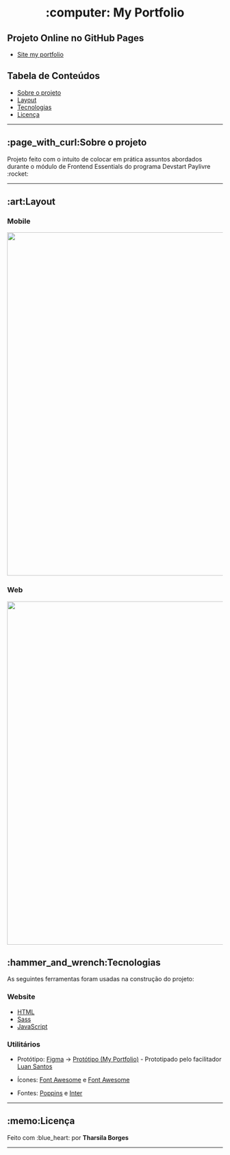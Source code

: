  <h1 align="center">:computer: My Portfolio</h1>
 
 <h2>Projeto Online no GitHub Pages</h2>
 <ul>
  <li><a href="https://frontend-mentor-tharsila.vercel.app/"> Site my portfolio</a></li>
 </ul>
 
 <h2>Tabela de Conteúdos</h2>
  <ul>
   <li><a href="#sobre-o-projeto">Sobre o projeto</a></li>
   <li><a href="#layout">Layout</a></li>
   <li><a href="#tecnologias">Tecnologias</a></li>
   <li><a href="#licença">Licença</a></li>
  </ul>
  
<hr>
 
<h2 id="sobre-o-projeto"> :page_with_curl:Sobre o projeto</h2>
<p>Projeto feito com o intuito de colocar em prática assuntos abordados durante o módulo de Frontend Essentials do programa Devstart Paylivre :rocket:<p>
<hr>
 
 <h2 id="layout">:art:Layout</h2>
 <h3>Mobile</h3>
 
<div align="center">
  <img align="center" src ="https://user-images.githubusercontent.com/89864249/169401242-ca954541-5ac0-4a5a-a016-a04e7a676214.gif" width="800px"/>
</div>
 
 <h3>Web</h3>
 
<div align="center">
  <img align="center" src ="https://user-images.githubusercontent.com/89864249/169401261-5a3e318b-2452-47ea-b96e-b33f59c41c44.gif" width="800px"/>
</div>

 
<h2 id="tecnologias">:hammer_and_wrench:Tecnologias</h2>
<p>As seguintes ferramentas foram usadas na construção do projeto:</p>
 
<h3>Website</h3>
<ul>
 <li><a href="https://developer.mozilla.org/pt-BR/docs/Web/HTML">HTML</a></li>
 <li><a href="https://sass-lang.com/">Sass</a></li>
 <li><a href="https://developer.mozilla.org/pt-BR/docs/Web/Javascript">JavaScript</a></li>
</ul>
 
<h3>Utilitários</h3>
<ul>
  <li><p>Protótipo: <a href="https://www.figma.com">Figma</a> → <a href="https://www.figma.com/file/cORQUmT2QxFhV1IFQRmVeL/Portf%C3%B3lio-be.academy?node-id=12%3A6">
  Protótipo (My Portfolio)</a> - Prototipado pelo facilitador <a href="https://github.com/lnmont">Luan Santos<a/></p></li>
 <li><p>Ícones: <a href="https://fontawesome.com/">Font Awesome</a> e <a href="https://fontawesome.com/">Font Awesome</a></p></li>
 <li><p>Fontes: <a href="https://fonts.google.com/specimen/poppins">Poppins</a> e <a href="https://fonts.google.com/specimen/Inter">Inter</a></p></li>
</ul>

<hr>
 
<h2 id="licença">:memo:Licença</h2>
<p> Feito com :blue_heart: por <strong>Tharsila Borges</strong></p>

<hr>
